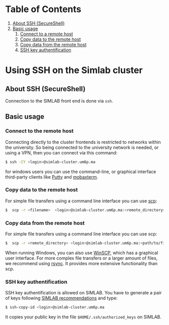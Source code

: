 # Table of Contents
1. [About SSH (SecureShell)](#About)
2. [Basic usage](#Basic)
	1. [Connect to a remote host](#Remote)
	2. [Copy data to the remote host](#copytoremote)
	3. [Copy data from the remote host](#copytohost)
	4. [SSH key authentification](#sshkey)

# Using SSH on the Simlab cluster 

## About SSH (SecureShell) <a name="About"></a>
Connection to the SIMLAB front end is done via `ssh`.
 
## Basic usage <a name="Basic"></a>
### Connect to the remote host <a name="Remote"></a>
Connecting directly to the cluster frontends is restricted to networks within the university. So being connected to the university network is needed, or using a VPN, then you can connect via this command: 

```sh
$ ssh -CY <login>@simlab-cluster.um6p.ma
```

for windows users you can use the command-line, or graphical interface third-party clients like [Putty](https://www.chiark.greenend.org.uk/~sgtatham/putty/) and [mobaxterm](https://mobaxterm.mobatek.net).

### Copy data to the remote host <a name="copytoremote"></a>
 For simple file transfers using a command line interface you can use [scp](https://en.wikipedia.org/wiki/Secure_copy_protocol):  

```sh
$  scp -r <filename>  <login>@simlab-cluster.um6p.ma:<remote_directory>
```

 ### Copy data from the remote host <a name="copytohost"></a>
 For simple file transfers using a command line interface you can use scp:  

```sh
$  scp -r <remote_directory> <login>@simlab-cluster.um6p.ma:<path/to/filename>
```

When running Windows, you can also use [WinSCP](https://winscp.net/eng/index.php), which has a graphical user interface.
 For more complex file transfers or a larger amount of files, we recommend using [rsync](https://en.wikipedia.org/wiki/Rsync). It provides more extensive functionality than scp.

### SSH key authentification <a name="sshkey"></a>

SSH key authentification is allowed on SIMLAB. You have to generate a pair of keys following [SIMLAB recommendations](ssh-recommandation.md) and type:
```sh
$ ssh-copy-id <login>@simlab-cluster.um6p.ma
```
It copies your public key in the file `$HOME/.ssh/authorized_keys` on SIMLAB.

